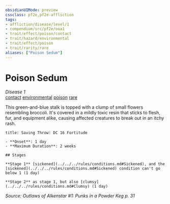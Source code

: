 ```yaml
---
obsidianUIMode: preview
cssclass: pf2e,pf2e-affliction
tags:
- affliction/disease/level/1
- compendium/src/pf2e/ooa1
- trait/effect/poison/contact
- trait/hazard/environmental
- trait/effect/poison
- trait/rarity/rare
aliases: ["Poison Sedum"]
---
```

# Poison Sedum
*Disease 1*  
[contact](contact.md)  [environmental](environmental.md)  [poison](rules/traits/poison.md)  [rare](rare.md)  

This green-and-blue stalk is topped with a clump of small flowers resembling broccoli. It's covered in a mildly toxic resin that sticks to flesh, fur, and equipment alike, causing affected creatures to break out in an itchy rash.

```ad-inline-affliction
title: Saving Throw: DC 16 Fortitude

- **Onset**: 1 day
- **Maximum Duration**: 2 weeks

## Stages

**Stage 1** [sickened](../../../rules/conditions.md#Sickened), and the [sickened](../../../rules/conditions.md#Sickened) condition can't go below 1 (1 day)

**Stage 2** as stage 1, but also [clumsy](../../../rules/conditions.md#Clumsy) (1 day)
```

*Source: Outlaws of Alkenstar #1: Punks in a Powder Keg p. 31*
